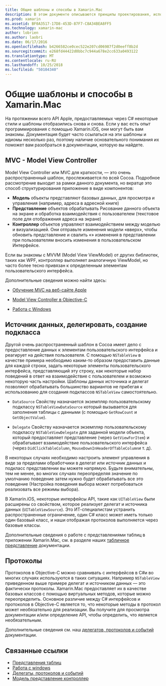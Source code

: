 ```yaml
---
title: Общие шаблоны и способы в Xamarin.Mac
description: В этом документе описываются принципы проектирования, используемые при создании приложений Xamarin.Mac. В нем описывается шаблон model-view-controller, источника и делегат шаблоны данных и протоколов.
ms.prod: xamarin
ms.assetid: BF0A3517-17D8-453D-87F7-C8A34BEA8FF5
ms.technology: xamarin-mac
author: lobrien
ms.author: laobri
ms.date: 06/17/2016
ms.openlocfilehash: b4266582ce0cec522e207cd06987f2d0eeff8b2d
ms.sourcegitcommit: e268fd44422d0bbc7c944a678e2cc633a0493122
ms.translationtype: MT
ms.contentlocale: ru-RU
ms.lasthandoff: 10/25/2018
ms.locfileid: "50104340"
---
```

# <a name="common-patterns-and-idioms-in-xamarinmac"></a>Общие шаблоны и способы в Xamarin.Mac

На протяжении всего API Apple, предоставляемых через C# некоторые стили и шаблоны отобразились снова и снова. Если у вас есть опыт программирования с помощью Xamarin.iOS, они могут быть вам знакомы. Документация будет часто ссылаться на эти шаблоны и идиомы несколько раз, поэтому наличие основательного понимания их поможет вам разобраться в документации, которую вы найдете.

## <a name="mvc---model-view-controller"></a>MVC - Model View Controller

Model View Controller или MVC для краткости, — это очень распространенный шаблон, прослеживается по всей Cocoa. Подробное рассмотрение выходит за рамки данного документа, но вкратце это способ структурирования приложение в виде компонентов:

- **Модель** объекты представляют базовых данных, для просмотра и управления (например, адреса в адресной книге)
- **Представление** объектов обрабатывать Рисование данного объекта на экране и обработка взаимодействия с пользователем (текстовое поле для отображения адреса на экране)
- **Контроллер** объектов управляют взаимодействием между моделью и визуализацией. Они отправьте изменения модели «вверх», чтобы обновить представление и свалить «» изменения в представлении при пользователям вносить изменения в пользовательском Интерфейсе.

Если вы знакомы с MVVM (Model View ViewModel) от других библиотек, таких как WPF, контроллер выполняет аналогичную ViewModel, но часто более тесно привязан к определенным элементам пользовательского интерфейса.

Дополнительные сведения можно найти здесь:

- [Обучение MVC на веб-сайте Apple](https://developer.apple.com/library/ios/documentation/general/conceptual/devpedia-cocoacore/MVC.html)

- [Model View Controller в Objective-C](https://developer.apple.com/library/ios/documentation/general/conceptual/CocoaEncyclopedia/Model-View-Controller/Model-View-Controller.html)
- [Работа с Windows](~/mac/user-interface/window.md)

## <a name="data-source--delegate--subclassing"></a>Источник данных, делегировать, создание подкласса

Другой очень распространенный шаблон в Cocoa имеет дело с предоставление данных к элементам пользовательского интерфейса и реагирует на действия пользователя. С помощью `NSTableView` в качестве примера необходимо каким-то образом предоставить данные для каждой строки, задать некоторые элементы пользовательского интерфейса, представляющий эту строку, как некоторые набор поведений в ответ на взаимодействие с пользователем и возможно некоторую часть настройки. Шаблоны данных источника и делегат позволяют обрабатывать большинство вариантов не прибегая к использованию для создания подклассов `NSTableView` самостоятельно.

- `DataSource` Свойству назначается экземпляр пользовательскому подклассу `NSTableViewDataSource` который вызывается для заполнения таблицы с данными (с помощью `GetRowCount` и `GetObjectValue`).

- `Delegate` Свойству назначается экземпляр пользовательскому подклассу `NSTableViewDelegate` для заданной модели объекта, который предоставляет представление (через `GetViewForItem`) и обрабатывает взаимодействие пользовательского интерфейса (через `DidClickTableColumn`, `MouseDownInHeaderOfTableColumn`и т. д).

В некоторых случаях необходимо настроить элемент управления в виде за пределами обработчики в делегат или источник данных и подкласс представлении вы можете напрямую. Будьте внимательны, тем не менее, во многих случаях переопределяя значение по умолчанию поведение затем нужно будет обрабатывать все это поведение (Настройка поведения выбора может потребоваться реализовать все режимы выбора).

В Xamarin.iOS, некоторые интерфейсы API, такие как `UITableView` были расширены со свойством, которое реализует делегат и источника данных (`UITableViewSource`). Это ИТ-специалистам устранить распространенные ограничение, один C# класс может иметь только один базовый класс, и наши отображая протоколов выполняется через базовые классы.

Дополнительные сведения о работе с представлениями таблиц в приложении Xamarin.Mac, см. в разделе наших [табличное представление](~/mac/user-interface/table-view.md) документации.

## <a name="protocols"></a>Протоколы

Протоколов в Objective-C можно сравнивать с интерфейсов в C#и во многих случаях используются в таких ситуациях. Например `NSTableView` приведенном выше примере делегат и источником данных — это фактически протоколы. Xamarin.Mac предоставляет их в качестве базовых классов с помощью виртуальных методов, которые можно переопределить. Основное различие между C# интерфейсов и протоколов в Objective-C является то, что некоторые методы в протокол может необязательно для реализации. Вы получите для просмотра документации и/или определение API, чтобы определить, что является необязательным.

Дополнительные сведения см. наш [делегатов, протоколов и событий](~/ios/app-fundamentals/delegates-protocols-and-events.md) документации.



## <a name="related-links"></a>Связанные ссылки

- [Представления таблиц](~/mac/user-interface/table-view.md)
- [Работа с windows](~/mac/user-interface/window.md)
- [Делегаты, протоколов и событий](~/ios/app-fundamentals/delegates-protocols-and-events.md)
- [Модель представление контроллер](https://developer.apple.com/library/ios/documentation/general/conceptual/CocoaEncyclopedia/Model-View-Controller/Model-View-Controller.html)
